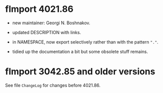 # fImport 4021.86

- new maintainer: Georgi N. Boshnakov.

- updated DESCRIPTION with links.

- in NAMESPACE, now export selectively rather than with the pattern `"."`.

- tidied up the documentation a bit but some obsolete stuff remains.


# fImport 3042.85 and older versions

  See file `ChangeLog` for changes before 4021.86.

